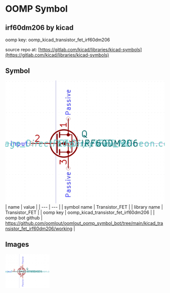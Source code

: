 # OOMP Symbol  
## irf60dm206  by kicad  
  
oomp key: oomp_kicad_transistor_fet_irf60dm206  
  
source repo at: [https://gitlab.com/kicad/libraries/kicad-symbols](https://gitlab.com/kicad/libraries/kicad-symbols)  
## Symbol  
  
[![working.png](working_600.png)](working.png)  
| name | value | 
| --- | --- | 
| symbol name | Transistor_FET | 
| library name | Transistor_FET | 
| oomp key | oomp_kicad_transistor_fet_irf60dm206 | 
| oomp bot github | https://github.com/oomlout/oomlout_oomp_symbol_bot/tree/main/kicad_transistor_fet_irf60dm206/working | 
## Images  
  
[![working.png](working_140.png)](working.png)  
